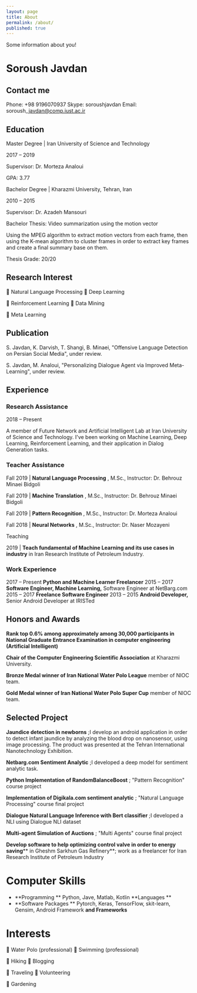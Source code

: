 ```yaml
---
layout: page
title: About
permalink: /about/
published: true
---
```


Some information about you!

# Soroush Javdan

## Contact me
Phone: +98 9196070937
Skype: soroushjavdan
Email: soroush\_javdan@comp.iust.ac.ir

## Education

Master Degree | Iran University of Science and Technology

2017 – 2019

Supervisor: Dr. Morteza Analoui

GPA: 3.77

Bachelor Degree | Kharazmi University, Tehran, Iran

2010 – 2015

Supervisor: Dr. Azadeh Mansouri

Bachelor Thesis: Video summarization using the motion vector

Using the MPEG algorithm to extract motion vectors from each frame, then using the K-mean algorithm to cluster frames in order to extract key frames and create a final summary base on them.

Thesis Grade: 20/20

## Research Interest

 Natural Language Processing    Deep Learning

 Reinforcement Learning    Data Mining

 Meta Learning

## Publication

S. Javdan, K. Darvish, T. Shangi, B. Minaei, &quot;Offensive Language Detection on Persian Social Media&quot;, under review.

S. Javdan, M. Analoui, &quot;Personalizing Dialogue Agent via Improved Meta-Learning&quot;, under review.

## Experience

### Research Assistance

2018 – Present

A member of Future Network and Artificial Intelligent Lab at Iran University of Science and Technology. I&#39;ve been working on Machine Learning, Deep Learning, Reinforcement Learning, and their application in Dialog Generation tasks.

### Teacher Assistance

Fall 2019 | **Natural Language Processing** , M.Sc., Instructor: Dr. Behrouz Minaei Bidgoli

Fall 2019 | **Machine Translation** , M.Sc., Instructor: Dr. Behrouz Minaei Bidgoli

Fall 2019 | **Pattern Recognition** , M.Sc., Instructor: Dr. Morteza Analoui

Fall 2018 | **Neural Networks** , M.Sc., Instructor: Dr. Naser Mozayeni

Teaching

2019 | **Teach fundamental of Machine Learning and its use cases in industry** in Iran Research Institute of Petroleum Industry.

### Work Experience

2017 – Present     **Python and Machine Learner Freelancer**
2015 – 2017        **Software Engineer, Machine Learning,** Software Engineer at NetBarg.com
2015 – 2017         **Freelance Software Engineer**
2013 – 2015        **Android Developer,** Senior Android Developer at IRISTed

## Honors and Awards

**Rank top 0.6% among approximately among 30,000 participants in National Graduate Entrance Examination in computer engineering (Artificial Intelligent)**

**Chair of the Computer Engineering Scientific Association** at Kharazmi University.

**Bronze Medal winner of Iran National Water Polo League** member of NIOC team.

**Gold Medal winner of Iran National Water Polo Super Cup** member of NIOC team.

## Selected Project

**Jaundice detection in newborns** ;I develop an android application in order to detect infant jaundice by analyzing the blood drop on nanosensor, using image processing. The product was presented at the Tehran International Nanotechnology Exhibition.

**Netbarg.com Sentiment Analytic** ;I developed a deep model for sentiment analytic task.

**Python Implementation of RandomBalanceBoost** ; &quot;Pattern Recognition&quot; course project

**Implementation of Digikala.com sentiment analytic** ; &quot;Natural Language Processing&quot; course final project

**Dialogue Natural Language Inference with Bert classifier** ;I developed a NLI using Dialogue NLI dataset

**Multi-agent Simulation of Auctions** ; &quot;Multi Agents&quot; course final project

**Develop software to help optimizing control valve in order to energy saving**** in Gheshm Sarkhun Gas Refinery**; work as a freelancer for Iran Research Institute of Petroleum Industry

# Computer Skills

- **Programming               ** Python, Jave, Matlab, Kotlin
 **Languages       **
- **Software Packages    ** Pytorch, Keras, TensorFlow, skit-learn, Gensim, Android Framework
**and Frameworks**

# Interests

 Water Polo (professional)    Swimming (professional)

 Hiking       Blogging

 Traveling      Volunteering

 Gardening


